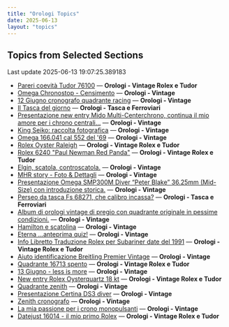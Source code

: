```yaml
---
title: "Orologi Topics"
date: 2025-06-13
layout: "topics"
---
```


## Topics from Selected Sections

Last update 2025-06-13 19:07:25.389183

- [Pareri coevità Tudor 76100](https://orologi.forumfree.it/?t=80721858) — **Orologi - Vintage Rolex e Tudor**
- [Omega Chronostop - Censimento](https://orologi.forumfree.it/?t=80707535) — **Orologi - Vintage**
- [12 Giugno cronografo quadrante racing](https://orologi.forumfree.it/?t=80721679) — **Orologi - Vintage**
- [Il Tasca del giorno](https://orologi.forumfree.it/?t=80702163) — **Orologi - Tasca e Ferroviari**
- [Presentazione new entry Mido Multi-Centerchrono, continua il mio amore per i chrono centrali…](https://orologi.forumfree.it/?t=80721618) — **Orologi - Vintage**
- [King Seiko: raccolta fotografica](https://orologi.forumfree.it/?t=78946994) — **Orologi - Vintage**
- [Omega 166.041 cal 552 del '69](https://orologi.forumfree.it/?t=80721862) — **Orologi - Vintage**
- [Rolex Oyster Raleigh](https://orologi.forumfree.it/?t=80723100) — **Orologi - Vintage Rolex e Tudor**
- [Rolex 6240 "Paul Newman Red Panda"](https://orologi.forumfree.it/?t=80675837) — **Orologi - Vintage Rolex e Tudor**
- [Elgin, scatola, controscatola.](https://orologi.forumfree.it/?t=80722722) — **Orologi - Vintage**
- [MHR story - Foto & Dettagli](https://orologi.forumfree.it/?t=8918058) — **Orologi - Vintage**
- [Presentazione Omega SMP300M Diver “Peter Blake” 36.25mm (Mid-Size) con introduzione storica.](https://orologi.forumfree.it/?t=80712458) — **Orologi - Vintage**
- [Perseo da tasca Fs 68271, che calibro incassa?](https://orologi.forumfree.it/?t=80703237) — **Orologi - Tasca e Ferroviari**
- [Album di orologi vintage di pregio con quadrante originale  in pessime condizioni.](https://orologi.forumfree.it/?t=79944873) — **Orologi - Vintage**
- [Hamilton e scatolina](https://orologi.forumfree.it/?t=80722082) — **Orologi - Vintage**
- [Eterna ...anteprima quiz!](https://orologi.forumfree.it/?t=80660771) — **Orologi - Vintage**
- [Info Libretto Traduzione Rolex per Subariner date del 1991](https://orologi.forumfree.it/?t=80722028) — **Orologi - Vintage Rolex e Tudor**
- [Aiuto identificazione Breitling Premier Vintage](https://orologi.forumfree.it/?t=80721136) — **Orologi - Vintage**
- [Quadrante 16713 spento](https://orologi.forumfree.it/?t=80722936) — **Orologi - Vintage Rolex e Tudor**
- [13 Giugno - less is more](https://orologi.forumfree.it/?t=80722662) — **Orologi - Vintage**
- [New entry Rolex Oysterquartz 18 kt](https://orologi.forumfree.it/?t=80713978) — **Orologi - Vintage Rolex e Tudor**
- [Quadrante zenith](https://orologi.forumfree.it/?t=80723342) — **Orologi - Vintage**
- [Presentazione Certina DS3 diver](https://orologi.forumfree.it/?t=80715969) — **Orologi - Vintage**
- [Zenith cronografo](https://orologi.forumfree.it/?t=80723327) — **Orologi - Vintage**
- [La mia passione per i crono monopulsanti](https://orologi.forumfree.it/?t=74813566) — **Orologi - Vintage**
- [Datejust 16014 - il mio primo Rolex](https://orologi.forumfree.it/?t=80722290) — **Orologi - Vintage Rolex e Tudor**
